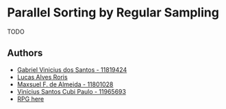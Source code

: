 # Parallel Sorting by Regular Sampling

TODO


## Authors

- [Gabriel Vinicius dos Santos - 11819424](https://github.com/GVS2001)
- [Lucas Alves Roris]((https://github.com/LucasRorisCube))
- [Maxsuel F. de Almeida - 11801028](https://github.com/maxsuel-fa)
- [Vinícius Santos Cubi Paulo - 11965693](https://github.com/viniciuscubi)
- [RPG here](link)
